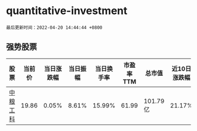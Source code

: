 # quantitative-investment

`最后更新时间：2022-04-20 14:44:44 +0800`

## 强势股票

|股票|当前价|当日涨跌幅|当日振幅|当日换手率|市盈率TTM|总市值|近10日涨跌幅|
|----|----|----|----|----|----|----|----|
|[中粮工科](https://xueqiu.com/S/SZ301058)|19.86|0.05%|8.61%|15.99%|61.99|101.79亿|21.17%|
